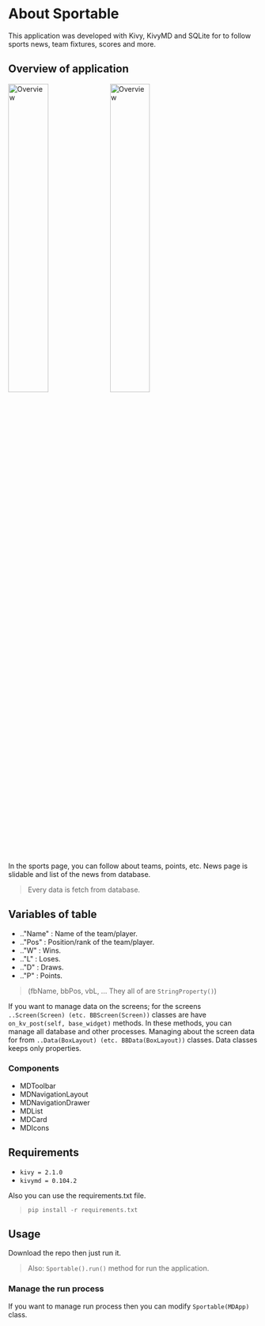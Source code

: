 # About Sportable 

This application was developed with Kivy, KivyMD and SQLite for to follow sports news, team fixtures, scores and more.

## Overview of application

<img src="https://yavuzselimkismetli.com/kma/k_1.jpg" alt="Overview" style="width: 40%; height: 40%"/>

<img src="https://yavuzselimkismetli.com/kma/k_2.jpg" alt="Overview" style="width: 40%; height: 40%"/>

In the sports page, you can follow about teams, points, etc. News page is slidable and list of the news from database.

> Every data is fetch from database.

## Variables of table

- .."Name" : Name of the team/player.
- .."Pos" : Position/rank of the team/player.
- .."W" : Wins.
- .."L" : Loses.
- .."D" : Draws.
- .."P" : Points.

> (fbName, bbPos, vbL, ... They all of are `StringProperty()`)

If you want to manage data on the screens; for the screens `..Screen(Screen) (etc. BBScreen(Screen))` classes are have `on_kv_post(self, base_widget)` methods. In these methods, you can manage all database and other processes. Managing about the screen data for from `..Data(BoxLayout) (etc. BBData(BoxLayout))` classes. Data classes keeps only properties.

### Components

- MDToolbar
- MDNavigationLayout
- MDNavigationDrawer
- MDList
- MDCard
- MDIcons

## Requirements

- `kivy = 2.1.0`
- `kivymd = 0.104.2`

Also you can use the requirements.txt file.

> `pip install -r requirements.txt`

## Usage

Download the repo then just run it.

> Also: `Sportable().run()` method for run the application.

### Manage the run process

If you want to manage run process then you can modify `Sportable(MDApp)` class.